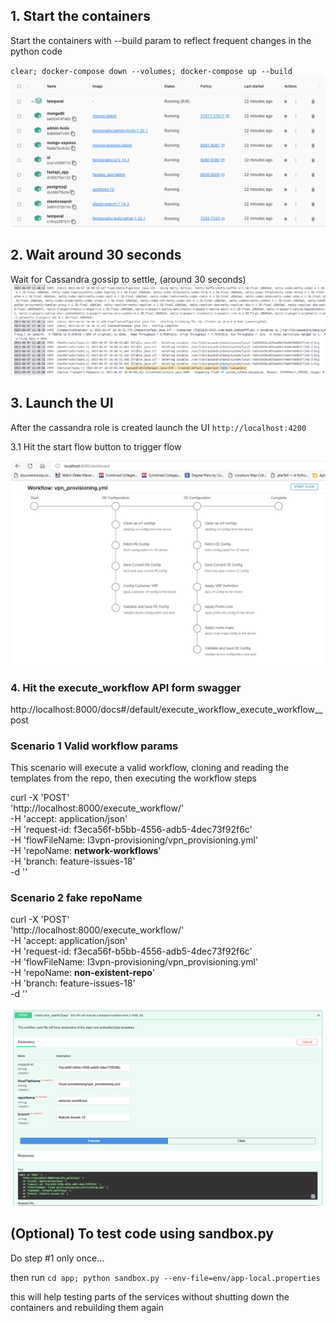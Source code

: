 ## <b>1. Start the containers</b>
Start the containers with --build param to reflect frequent changes in the python code

`clear; docker-compose down --volumes; docker-compose up --build`
![alt text](containers.png "Title")

## <b>2. Wait around 30 seconds</b>
Wait for Cassandra gossip to settle, (around 30 seconds)
![alt text](cassandra.png)

## <b>3. Launch the UI</b>
After the cassandra role is created launch the UI `http://localhost:4200`

3.1 Hit the start flow button to trigger flow

![Alt text](UI.png)

### <b>4. Hit the execute_workflow API form swagger</b>
http://localhost:8000/docs#/default/execute_workflow_execute_workflow__post

### <b>Scenario 1 Valid workflow params</b>

This scenario will execute a valid workflow, cloning and reading the templates from the repo, then executing the workflow steps

curl -X 'POST' \
  'http://localhost:8000/execute_workflow/' \
  -H 'accept: application/json' \
  -H 'request-id: f3eca56f-b5bb-4556-adb5-4dec73f92f6c' \
  -H 'flowFileName: l3vpn-provisioning/vpn_provisioning.yml' \
  -H 'repoName: <b>network-workflows</b>' \
  -H 'branch: feature-issues-18' \
  -d ''

### <b>Scenario 2 fake repoName</b>

curl -X 'POST' \
  'http://localhost:8000/execute_workflow/' \
  -H 'accept: application/json' \
  -H 'request-id: f3eca56f-b5bb-4556-adb5-4dec73f92f6c' \
  -H 'flowFileName: l3vpn-provisioning/vpn_provisioning.yml' \
  -H 'repoName: <b>non-existent-repo</b>' \
  -H 'branch: feature-issues-18' \
  -d ''

![Alt text](execute_flow_swagger.png)

## <b>(Optional) To test code using sandbox.py</b>
Do step #1 only once...

then run `cd app; python sandbox.py --env-file=env/app-local.properties`

this will help testing parts of the services without shutting down the containers and rebuilding them again

<!-- # python-microservices-sandbox
This will create a Mongodb, Temporal IO, GraphQL, FastAPI, Memgraph sandbox POC development

## Start the containers
Start the containers with --build param to reflect frequent changes in the python code
`clear; docker-compose down --volumes; docker-compose up --build`
![alt text](containers.png "Title")

## Swagger
Access the swagger endpoint
[http://localhost:8000/docs](http://localhost:8000/docs)

![alt text](swagger.png "Title")

## Graphql
Access the grapql endpoint 
[http://localhost:8000/graphql](http://localhost:8000/graphql), use query below
```
{
  books(author: "F. Scott Fitzgerald", title: "") {
    title
    author
  }
}
```
![alt text](graphql.png "Title")

## Temporal IO test
To test the temporal IO setup use the below endpoint
```
curl -X 'GET' \
  'http://localhost:8000/invokePrimeFlow/5' \
  -H 'accept: application/json'
```
![alt text](prime.png "Title")
Then navigate to the temporal ui to see the flows
http://localhost:8080/namespaces/default/workflows
![alt text](temporal.png "Title")

## Memgraph setup and API end endpoint
Memgraph is graph db that supports Cypher Query Language and is compatible with Neo4j. Memgraph is implented in C++ and runs in memory, making it 120x faster than Neo4j.
![alt text](memgraph.png "Title")
Below is an API endpoint which fetches Book nodes from the memgraph db
![alt text](memgraph-api.png "Title")

## Testing
To run the tests simply run
```
pytest -v app/tests/test_*.py
```
![alt text](tests.png "Title")

## TODO
- Refactor code following MVC pattern using FastAPI Routers
- <s>Create a new workflow that uses context and multiple activites<s>
- <s>Update tests for existing workflow<s>
- <s>Fix test_execute_prime_factorial_workflow<s>
- <s>Add Neo4j database and API endpoint<s> -->